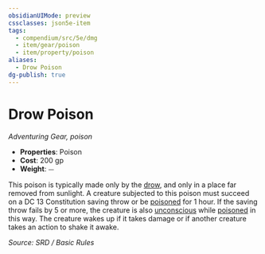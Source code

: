 ```yaml
---
obsidianUIMode: preview
cssclasses: json5e-item
tags:
  - compendium/src/5e/dmg
  - item/gear/poison
  - item/property/poison
aliases:
  - Drow Poison
dg-publish: true
---
```

# Drow Poison
*Adventuring Gear, poison*  

- **Properties**: Poison
- **Cost**: 200 gp
- **Weight**: ⏤

This poison is typically made only by the [drow](compendium/bestiary/humanoid/drow.md), and only in a place far removed from sunlight. A creature subjected to this poison must succeed on a DC 13 Constitution saving throw or be [poisoned](rules/conditions.md#poisoned) for 1 hour. If the saving throw fails by 5 or more, the creature is also [unconscious](rules/conditions.md#unconscious) while [poisoned](rules/conditions.md#poisoned) in this way. The creature wakes up if it takes damage or if another creature takes an action to shake it awake.

*Source: SRD / Basic Rules*